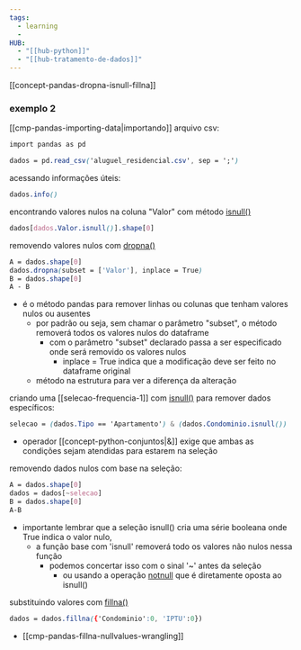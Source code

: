 ```yaml
---
tags:
  - learning
  - 
HUB:
  - "[[hub-python]]"
  - "[[hub-tratamento-de-dados]]"
---
```



[[concept-pandas-dropna-isnull-fillna]]


### exemplo 2

[[cmp-pandas-importing-data|importando]] arquivo csv:
```css
import pandas as pd

dados = pd.read_csv('aluguel_residencial.csv', sep = ';')
```

acessando informações úteis:
```css
dados.info()
```

encontrando valores nulos  na coluna "Valor" com método [isnull()](https://pandas.pydata.org/docs/reference/api/pandas.DataFrame.isnull.html)
```css
dados[dados.Valor.isnull()].shape[0]
```

removendo valores nulos com [dropna()](https://pandas.pydata.org/docs/reference/api/pandas.DataFrame.dropna.html)
```css
A = dados.shape[0]
dados.dropna(subset = ['Valor'], inplace = True)
B = dados.shape[0]
A - B
```
- é o método pandas para remover linhas ou colunas que tenham valores nulos ou ausentes
	- por padrão ou seja, sem chamar o parâmetro "subset", o método removerá todos os valores nulos do dataframe
		- com o parâmetro "subset" declarado passa a ser especificado onde será removido os valores nulos
			- inplace = True indica que a modificação deve ser feito no dataframe original
	- método na estrutura para ver a diferença da alteração


criando uma [[selecao-frequencia-1]] com [isnull()](https://pandas.pydata.org/docs/reference/api/pandas.DataFrame.isnull.html) para remover dados específicos:
```css
selecao = (dados.Tipo == 'Apartamento') & (dados.Condominio.isnull())
```
- operador [[concept-python-conjuntos|&]] exige que ambas as condições sejam atendidas para estarem na seleção

removendo dados nulos com base na seleção:
```css
A = dados.shape[0]
dados = dados[~selecao]
B = dados.shape[0]
A-B
```
- importante lembrar que a seleção isnull() cria uma série booleana onde True indica o valor nulo,
	- a função base com 'isnull' removerá todo os valores não nulos nessa função
		- podemos concertar isso com o sinal '~' antes da seleção 
			- ou usando a operação [notnull](https://pandas.pydata.org/docs/reference/api/pandas.notnull.html) que é diretamente oposta ao isnull()


substituindo valores com [fillna()](https://pandas.pydata.org/docs/reference/api/pandas.DataFrame.fillna.html)
```css
dados = dados.fillna({'Condominio':0, 'IPTU':0})
```
- [[cmp-pandas-fillna-nullvalues-wrangling]]

